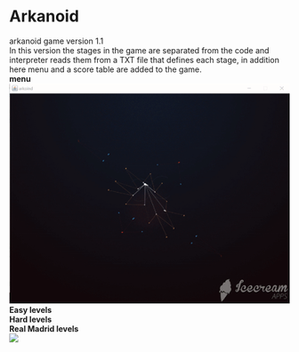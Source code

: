 # Arkanoid
arkanoid game version 1.1\
In this version the stages in the game are separated from the code and interpreter reads them from a TXT file that defines each stage, in addition here menu and a score table are added to the game.\
**menu**\
![](git/menu.gif)
**Easy levels**\
**Hard levels**\
**Real Madrid levels**\
![](git/RealMadrid.gif)


